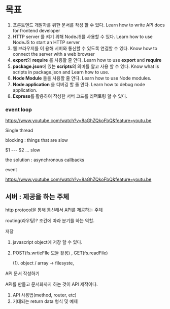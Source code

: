 # 목표

1. 프론트엔드 개발자를 위한 문서를 작성 할 수 있다. Learn how to write API docs for frontend developer
2. HTTP server 를 켜기 위해 NodeJS를 사용할 수 있다. Learn how to use NodeJS to start an HTTP server
3. 웹 브라우저를 이 용해 서버와 통신할 수 있도록 연결할 수 있다. Know how to connect the server with a web browser
4. **export**와 **require** 를 사용할 줄 안다. Learn how to use **export** and **require**
5. **package.json**에 있는 **scripts**의 의미를 알고 사용 할 수 있다. Know what is scripts in package.json and Learn how to use.
6. **Node Module** 들을 사용할 줄 안다. Learn how to use Node modules.
7. **Node application** 을 디버깅 할 줄 안다. Learn how to debug node application.
8. **Express**를 활용하여 작성한 서버 코드를 리팩토링 할 수 있다.



### event loop

https://www.youtube.com/watch?v=8aGhZQkoFbQ&feature=youtu.be



Single thread 



blocking : things that are slow

$1 --- $2 ... slow

the solution : asynchronous callbacks

event

https://www.youtube.com/watch?v=8aGhZQkoFbQ&feature=youtu.be





## 서버 : 제공을 하는 주체

http protocol을 통해 통신해서 API를 제공하는 주체

routing(라우팅)? 조건에 따라 분기를 하는 역할.

저장

1. javascript object에 저장 할 수 있다.

2. POST(fs.wrtieFIle 모듈 활용) , GET(fs.readFile)

   (1). object / array -> filesyste,



API 문서 작성하기

API를 만들고 문서화까지 하는 것이 API 제작이다. 

1. API 사용법(method, router, etc)
2. 기대되는 return data 형식 및 예제



